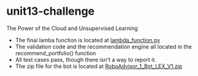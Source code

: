 # unit13-challenge
The Power of the Cloud and Unsupervised Learning

* The final lamba function is located at [lambda_function.py](lambda_function.py)
* The validation code and the recommendation engine all located in the recommend_portfolio() function
* All test cases pass, though there isn't a way to report it.
* The zip file for the bot is located at [RoboAdvisor_1_Bot_LEX_V1.zip](RoboAdvisor_1_Bot_LEX_V1.zip)